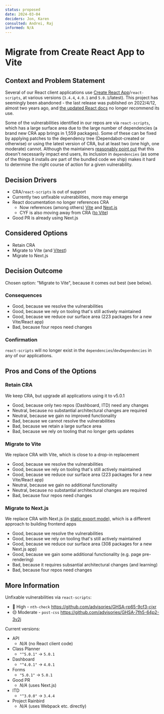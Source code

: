 ```yaml
---
status: proposed
date: 2024-03-04
deciders: Jon, Karen
consulted: Andrei, Raj
informed: N/A
---
```

# Migrate from Create React App to Vite

## Context and Problem Statement

Several of our React client applications use [Create React App](https://create-react-app.dev/)/`react-scripts`, at various versions (`3.4.4`, `4.0.1` and `5.0.1`/latest).
This project has seemingly been abandoned - the last release was published on 2022/4/12, almost two years ago, and [the updated React docs](https://react.dev/) no longer recommend its use.

Some of the vulnerabilities identified in our repos are via `react-scripts`, which has a large surface area due to the large number of dependencies (a brand new CRA app brings in 1,559 packages).
Some of these can be fixed by applying patches to the dependency tree (Dependabot-created or otherwise) or using the latest version of CRA, but at least two (one high, one moderate) cannot.
Although the maintainers [reasonably point out](https://github.com/facebook/create-react-app/issues/11174) that this doesn't necessarily impact end users, its inclusion in `dependencies` (as some of the things it installs _are_ part of the bundled code we ship) makes it hard to determine the right course of action for a given vulnerability.

## Decision Drivers

* CRA/`react-scripts` is out of support
* Currently two unfixable vulnerabilities, more may emerge
* React documentation no longer references CRA
    * Now references (among others) [Vite](https://vitejs.dev/) and [Next.js](https://nextjs.org/)
    * CYF is also moving away from CRA ([to Vite](https://curriculum.codeyourfuture.io/react/prep/#check-you-can-create-a-react-app-with-vite))
* Good PR is already using Next.js

## Considered Options

* Retain CRA
* Migrate to Vite (and [Vitest](https://vitest.dev))
* Migrate to Next.js

## Decision Outcome

Chosen option: "Migrate to Vite", because it comes out best (see below).

<!-- This is an optional element. Feel free to remove. -->
### Consequences

* Good, because we resolve the vulnerabilities
* Good, because we rely on tooling that's still actively maintained
* Good, because we reduce our surface area (223 packages for a new Vite/React app)
* Bad, because four repos need changes

<!-- This is an optional element. Feel free to remove. -->
### Confirmation

`react-scripts` will no longer exist in the `dependencies`/`devDependencies` in any of our applications.

<!-- This is an optional element. Feel free to remove. -->
## Pros and Cons of the Options

### Retain CRA

We keep CRA, but upgrade all applications using it to v5.0.1

* Good, because only two repos (Dashboard, ITD) need any changes
* Neutral, because no substantial architectural changes are required
* Neutral, because we gain no improved functionality
* Bad, because we cannot resolve the vulnerabilities
* Bad, because we retain a large surface area
* Bad, because we rely on tooling that no longer gets updates

### Migrate to Vite

We replace CRA with Vite, which is close to a drop-in replacement

* Good, because we resolve the vulnerabilities
* Good, because we rely on tooling that's still actively maintained
* Good, because we reduce our surface area (223 packages for a new Vite/React app)
* Neutral, because we gain no additional functionality
* Neutral, because no substantial architectural changes are required
* Bad, because four repos need changes

### Migrate to Next.js

We replace CRA with Next.js (in [static export mode](https://nextjs.org/docs/app/building-your-application/deploying/static-exports)), which is a different approach to building frontend apps

* Good, because we resolve the vulnerabilities
* Good, because we rely on tooling that's still actively maintained
* Good, because we reduce our surface area (308 packages for a new Next.js app)
* Good, because we gain some additional functionality (e.g. page pre-rendering)
* Bad, because it requires subsantial architectural changes (and learning)
* Bad, because four repos need changes

<!-- This is an optional element. Feel free to remove. -->
## More Information

Unfixable vulnerabilities via `react-scripts`:
- 🔴 High - `nth-check` https://github.com/advisories/GHSA-rp65-9cf3-cjxr
- 🟡 Moderate - `post-css` https://github.com/advisories/GHSA-7fh5-64p2-3v2j

Current versions:

- API
    - _N/A_ (no React client code)
- Class Planner
    - `"^5.0.1"` -> `5.0.1`
- Dashboard
    - `"^4.0.1"` -> `4.0.1`
- Forms
    - `"5.0.1"` -> `5.0.1`
- Good PR
    - _N/A_ (uses Next.js)
- ITD
    - `"^3.0.0"` -> `3.4.4`
- Project Rainbird
    - _N/A_ (uses Webpack etc. directly)
